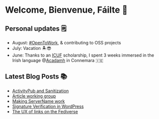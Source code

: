 # Welcome, Bienvenue, Fáilte 👋

## Personal updates 🗒
- August: [#OpenToWork](https://www.linkedin.com/in/django-doucet/), & contributing to OSS projects
- July: Vacation 🏝😎
- June: Thanks to an [ICUF](https://www.icuf.ie/) scholarship, I spent 3 weeks immersed in the Irish language @[Acadamh](https://www.acadamh.ie/) in Connemara 🇮🇪


## Latest Blog Posts 📚
<!-- BLOG-POST-LIST:START -->
- [ActivityPub and Sanitization](https://mediaformat.org/wordress-activitypub/activitypub-and-sanitization/?utm_source=rss&utm_medium=rss&utm_campaign=activitypub-and-sanitization)
- [Article working group](https://mediaformat.org/wordress-activitypub/article-working-group/?utm_source=rss&utm_medium=rss&utm_campaign=article-working-group)
- [Making ServerName work](https://mediaformat.org/fediverse/making-servername-work/?utm_source=rss&utm_medium=rss&utm_campaign=making-servername-work)
- [Signature Verification in WordPress](https://mediaformat.org/wordress-activitypub/signature-verification-in-wordpress/?utm_source=rss&utm_medium=rss&utm_campaign=signature-verification-in-wordpress)
- [The UX of links on the Fediverse](https://mediaformat.org/fediverse/the-ux-of-links-on-the-fediverse/?utm_source=rss&utm_medium=rss&utm_campaign=the-ux-of-links-on-the-fediverse)
<!-- BLOG-POST-LIST:END -->
